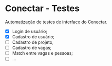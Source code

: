 # Conectar - Testes
Automatização de testes de interface do Conectar.

- [X] Login de usuário;
- [X] Cadastro de usuário;
- [ ] Cadastro de projeto;
- [ ] Cadastro de vagas;
- [ ] Match entre vagas e pessoas;
- [ ] ...
